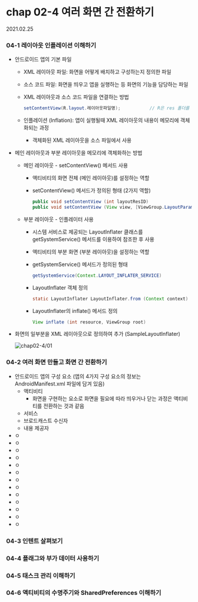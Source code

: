 

# chap 02-4 여러 화면 간 전환하기

2021.02.25



### 04-1 레이아웃 인플레이션 이해하기

* 안드로이드 앱의 기본 파일

  * XML 레이아웃 파일: 화면을 어떻게 배치하고 구성하는지 정의한 파일

  * 소스 코드 파일: 화면을 띄우고 앱을 실행하는 등 화면의 기능을 담당하는 파일

  * XML 레이아웃과 소스 코드 파일을 연결하는 방법

    ```java
    setContentView(R.layout.레이아웃파일명);			// R은 res 폴더를 의미함
    ```

  * 인플레이션 (Inflation): 앱이 실행될때 XML 레이아웃의 내용이 메모리에 객체화되는 과정

    - 객체화된 XML 레이아웃을 소스 파일에서 사용

  

* 메인 레이아웃과 부분 레이아웃을 메모리에 객체화하는 방법

  * 메인 레이아웃 - setContentView() 메서드 사용

    * 액티비티의 화면 전체 (메인 레이아웃)를 설정하는 역할

    * setContentView() 메서드가 정의된 형태 (2가지 역할)

      ```java
      public void setContentView (int layoutResID)							// 레이아웃 내용을 메모리에 객체화하는 역할
      public void setContentView (View view, [ViewGroup.LayoutParams params])	// 화면에 나타낼 뷰를 지정
      ```

    

  * 부분 레이아웃 - 인플레이터 사용

    * 시스템 서비스로 제공되는 LayoutInflater 클래스를 getSystemService() 메서드를 이용하여 참조한 후 사용

    * 액티비티의 부분 화면 (부분 레이아웃)을 설정하는 역할

    * getSystemService() 메서드가 정의된 형태

      ```java
      getSystemService(Context.LAYOUT_INFLATER_SERVICE)
      ```

    * LayoutInflater 객체 정의

      ```java
      static LayoutInflater LayoutInflater.from (Context context)
      ```

    * LayoutInflater의 inflate() 메서드 정의

      ```java
      View inflate (int resource, ViewGroup root)
      ```

  

* 화면의 일부분을 XML 레이아웃으로 정의하여 추가 (SampleLayoutInflater)

  ![chap02-4/01]()

  

### 04-2 여러 화면 만들고 화면 간 전환하기

* 안드로이드 앱의 구성 요소 (앱의 4가지 구성 요소의 정보는 AndroidManifest.xml 파일에 담겨 있음)
  * 액티비티
    * 화면을 구현하는 요소로 화면을 필요에 따라 띄우거나 닫는 과정은 액티비티를 전환하는 것과 같음
  * 서비스
  * 브로드캐스트 수신자
  * 내용 제공자
* ㅇ
* ㅇ
* ㅇ
* ㅇ
* ㅇ
* ㅇ
* ㅇ
* ㅇ
* ㅇ
* ㅇ
* ㅇ
* ㅇ
* ㅇ

### 04-3 인텐트 살펴보기

### 04-4 플래그와 부가 데이터 사용하기

### 04-5 태스크 관리 이해하기

### 04-6 액티비티의 수명주기와 SharedPreferences 이해하기



